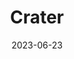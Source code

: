 ---
title: "Crater"
cc-type: constellation
borders:
  - Corvus
  - Hydra
  - Leo
  - Sextans
  - Virgo
date: 2023-06-23
hashtag: crater
subdivision-of:
  - southern celestial hemisphere
tags:
  - constellation
---